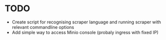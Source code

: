 # TODO

* Create script for recognising scraper language and running scraper with relevant commandline options
* Add simple way to access Minio console (probaly ingress with fixed IP)
